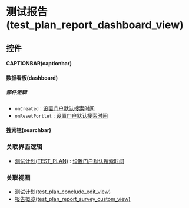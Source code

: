 # 测试报告(test_plan_report_dashboard_view)  <!-- {docsify-ignore-all} -->



## 控件
#### CAPTIONBAR(captionbar)
#### 数据看板(dashboard)

##### 部件逻辑
* `onCreated` : [设置门户默认搜索时间](module/TestMgmt/test_plan/uilogic/set_portlet_search_date)
* `onResetPortlet` : [设置门户默认搜索时间](module/TestMgmt/test_plan/uilogic/set_portlet_search_date)
#### 搜索栏(searchbar)


### 关联界面逻辑
  * [测试计划(TEST_PLAN)](module/TestMgmt/test_plan) : [设置门户默认搜索时间](module/TestMgmt/test_plan/uilogic/set_portlet_search_date)

### 关联视图
  * [测试计划(test_plan_conclude_edit_view)](app/view/test_plan_conclude_edit_view)
  * [报告概览(test_plan_report_survey_custom_view)](app/view/test_plan_report_survey_custom_view)

<script>
 const { createApp } = Vue
  createApp({
    data() {
      return {

      }
    }
  }).use(ElementPlus).mount('#app')
</script>